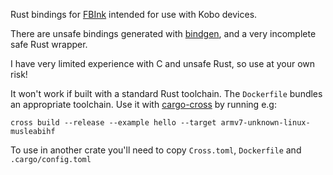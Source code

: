 Rust bindings for [FBInk](https://github.com/NiLuJe/FBInk) intended for use with Kobo devices.

There are unsafe bindings generated with [bindgen](https://github.com/rust-lang/rust-bindgen), and a very incomplete safe Rust wrapper.

I have very limited experience with C and unsafe Rust, so use at your own risk!

It won't work if built with a standard Rust toolchain. The `Dockerfile` bundles an appropriate toolchain. Use it with [cargo-cross](https://github.com/cross-rs/cross/) by running e.g:

`cross build --release --example hello --target armv7-unknown-linux-musleabihf`

To use in another crate you'll need to copy `Cross.toml`, `Dockerfile` and `.cargo/config.toml`
